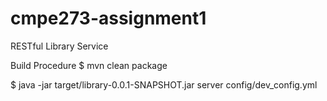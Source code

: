 cmpe273-assignment1
===================
RESTful Library Service

Build Procedure
$ mvn clean package

$ java -jar target/library-0.0.1-SNAPSHOT.jar server config/dev_config.yml
